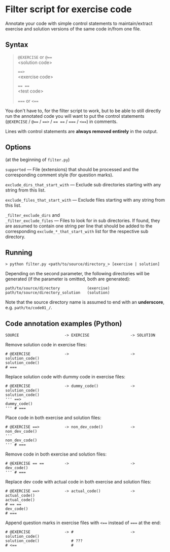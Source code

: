 # Filter script for exercise code

Annotate your code with simple control statements to maintain/extract exercise and solution versions of the same code in/from one file.

## Syntax

> `@EXERCISE`  or  `@==`  
> \<solution code>  
>
> `==>`  
> \<exercise code>  
>
> `== ==`  
> \<test code>  
>
> `===` or `<==`

You don't have to, for the filter script to work, but to be able to still directly run the annotated code you will want to put the control statements (`@EXERCISE` / `@==` / `==>` / `== ==` / `===` / `<==`) in comments.

Lines with control statements are **always removed entirely** in the output.


## Options
(at the beginning of `filter.py`)

`supported` &mdash; File (extensions) that should be processed and the corresponding comment style (for question marks).

`exclude_dirs_that_start_with` &mdash; Exclude sub directories starting with any string from this list.

`exclude_files_that_start_with` &mdash; Exclude files starting with any string from this list.

`_filter_exclude_dirs` and  
`_filter_exclude_files` &mdash; Files to look for in sub directories. If found, they are assumed to contain one string per line that should be added to the corresponding `exclude_*_that_start_with` list for the respective sub directory.


## Running

```
> python filter.py <path/to/source/directory_> [exercise | solution]
```

Depending on the second parameter, the following directories will be generated
(if the parameter is omitted, both are generated):
```
path/to/source/directory            (exercise)
path/to/source/directory_solution   (solution)
```

Note that the source directory name is assumed to end with an **underscore**, e.g. `path/to/code01_/`.


## Code annotation examples (Python)
```
SOURCE                    -> EXERCISE                  -> SOLUTION
```

Remove solution code in exercise files:
```
# @EXERCISE               ->                           -> solution_code()
solution_code()
# ===
```

Replace solution code with dummy code in exercise files:
```
# @EXERCISE               -> dummy_code()              -> solution_code()
solution_code()
''' ==>
dummy_code()
''' # ===
```

Place code in both exercise and solution files:
```
# @EXERCISE ==>           -> non_dev_code()            -> non_dev_code()
'''
non_dev_code()
''' # ===
```

Remove code in both exercise and solution files:
```
# @EXERCISE == ==         ->                           ->
dev_code()
''' # ===
```

Replace dev code with actual code in both exercise and solution files:
```
# @EXERCISE ==>           -> actual_code()             -> actual_code()
actual_code()
# == ==
dev_code()
# ===
```

Append question marks in exercise files with `<==` instead of `===` at the end:
```
# @EXERCISE               -> #                         -> solution_code()
solution_code()              # ???
# <==                        #
```
